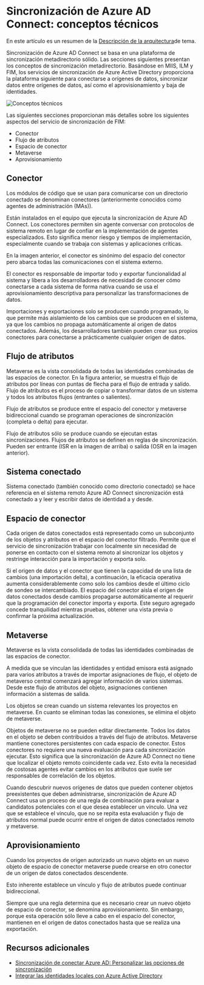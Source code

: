 <properties
    pageTitle="Sincronización de Azure AD Connect: conceptos técnicos | Microsoft Azure"
    description="Explica los conceptos técnicos de sincronización de Azure AD Connect."
    services="active-directory"
    documentationCenter=""
    authors="markusvi"
    manager="femila"
    editor=""/>

<tags
    ms.service="active-directory"
    ms.workload="identity"
    ms.tgt_pltfrm="na"
    ms.devlang="na"
    ms.topic="article"
    ms.date="10/10/2016"
    ms.author="markusvi;andkjell"/>


# <a name="azure-ad-connect-sync-technical-concepts"></a>Sincronización de Azure AD Connect: conceptos técnicos
En este artículo es un resumen de la [Descripción de la arquitectura](active-directory-aadconnectsync-technical-concepts.md)de tema.

Sincronización de Azure AD Connect se basa en una plataforma de sincronización metadirectorio sólido.
Las secciones siguientes presentan los conceptos de sincronización metadirectorio.
Basándose en MIIS, ILM y FIM, los servicios de sincronización de Azure Active Directory proporciona la plataforma siguiente para conectarse a orígenes de datos, sincronizar datos entre orígenes de datos, así como el aprovisionamiento y baja de identidades.

![Conceptos técnicos](./media/active-directory-aadconnectsync-technical-concepts/scenario.png)

Las siguientes secciones proporcionan más detalles sobre los siguientes aspectos del servicio de sincronización de FIM:

- Conector
- Flujo de atributos
- Espacio de conector
- Metaverse
- Aprovisionamiento

## <a name="connector"></a>Conector

Los módulos de código que se usan para comunicarse con un directorio conectado se denominan conectores (anteriormente conocidos como agentes de administración (MAs)).

Están instalados en el equipo que ejecuta la sincronización de Azure AD Connect.
Los conectores permiten sin agente conversar con protocolos de sistema remoto en lugar de confiar en la implementación de agentes especializados. Esto significa menor riesgo y tiempos de implementación, especialmente cuando se trabaja con sistemas y aplicaciones críticas.

En la imagen anterior, el conector es sinónimo del espacio del conector pero abarca todas las comunicaciones con el sistema externo.

El conector es responsable de importar todo y exportar funcionalidad al sistema y libera a los desarrolladores de necesidad de conocer cómo conectarse a cada sistema de forma nativa cuando se usa el aprovisionamiento descriptiva para personalizar las transformaciones de datos.

Importaciones y exportaciones solo se producen cuando programado, lo que permite más aislamiento de los cambios que se producen en el sistema, ya que los cambios no propaga automáticamente al origen de datos conectados. Además, los desarrolladores también pueden crear sus propios conectores para conectarse a prácticamente cualquier origen de datos.

## <a name="attribute-flow"></a>Flujo de atributos

Metaverse es la vista consolidada de todas las identidades combinadas de las espacios de conector. En la figura anterior, se muestra el flujo de atributos por líneas con puntas de flecha para el flujo de entrada y salido. Flujo de atributos es el proceso de copiar o transformar datos de un sistema y todos los atributos flujos (entrantes o salientes).

Flujo de atributos se produce entre el espacio del conector y metaverse bidireccional cuando se programan operaciones de sincronización (completa o delta) para ejecutar.

Flujo de atributos sólo se produce cuando se ejecutan estas sincronizaciones. Flujos de atributos se definen en reglas de sincronización. Pueden ser entrante (ISR en la imagen de arriba) o salida (OSR en la imagen anterior).

## <a name="connected-system"></a>Sistema conectado

Sistema conectado (también conocido como directorio conectado) se hace referencia en el sistema remoto Azure AD Connect sincronización está conectado a y leer y escribir datos de identidad a y desde.

## <a name="connector-space"></a>Espacio de conector

Cada origen de datos conectados está representado como un subconjunto de los objetos y atributos en el espacio del conector filtrado.
Permite que el servicio de sincronización trabajar con localmente sin necesidad de ponerse en contacto con el sistema remoto al sincronizar los objetos y restringe interacción para la importación y exporta solo.

Si el origen de datos y el conector que tienen la capacidad de una lista de cambios (una importación delta), a continuación, la eficacia operativa aumenta considerablemente como solo los cambios desde el último ciclo de sondeo se intercambiado. El espacio del conector aísla el origen de datos conectados desde cambios propagarse automáticamente al requerir que la programación del conector importa y exporta. Este seguro agregado concede tranquilidad mientras pruebas, obtener una vista previa o confirmar la próxima actualización.

## <a name="metaverse"></a>Metaverse

Metaverse es la vista consolidada de todas las identidades combinadas de las espacios de conector.

A medida que se vinculan las identidades y entidad emisora está asignado para varios atributos a través de importar asignaciones de flujo, el objeto de metaverso central comenzará agregar información de varios sistemas. Desde este flujo de atributos del objeto, asignaciones contienen información a sistemas de salida.

Los objetos se crean cuando un sistema relevantes los proyectos en metaverse. En cuanto se eliminan todas las conexiones, se elimina el objeto de metaverse.

Objetos de metaverse no se pueden editar directamente. Todos los datos en el objeto se deben contribuidos a través del flujo de atributos. Metaverse mantiene conectores persistentes con cada espacio de conector. Estos conectores no requiere una nueva evaluación para cada sincronización ejecutar. Esto significa que la sincronización de Azure AD Connect no tiene que localizar el objeto remoto coincidente cada vez. Esto evita la necesidad de costosas agentes evitar cambios en los atributos que suele ser responsables de correlación de los objetos.

Cuando descubrir nuevos orígenes de datos que pueden contener objetos preexistentes que deben administrarse, sincronización de Azure AD Connect usa un proceso de una regla de combinación para evaluar a candidatos potenciales con el que desea establecer un vínculo.
Una vez que se establece el vínculo, que no se repita esta evaluación y flujo de atributos normal puede ocurrir entre el origen de datos conectados remoto y metaverse.

## <a name="provisioning"></a>Aprovisionamiento

Cuando los proyectos de origen autorizado un nuevo objeto en un nuevo objeto de espacio de conector metaverse puede crearse en otro conector de un origen de datos conectados descendente.

Esto inherente establece un vínculo y flujo de atributos puede continuar bidireccional.

Siempre que una regla determina que es necesario crear un nuevo objeto de espacio de conector, se denomina aprovisionamiento. Sin embargo, porque esta operación sólo lleve a cabo en el espacio del conector, mantienen en el origen de datos conectados hasta que se realiza una exportación.

## <a name="additional-resources"></a>Recursos adicionales

* [Sincronización de conectar Azure AD: Personalizar las opciones de sincronización](active-directory-aadconnectsync-whatis.md)
* [Integrar las identidades locales con Azure Active Directory](active-directory-aadconnect.md)

<!--Image references-->
[1]: ./media/active-directory-aadsync-technical-concepts/ic750598.png
